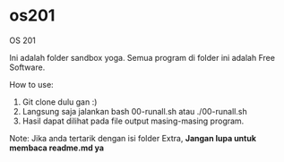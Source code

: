# os201
OS 201

Ini adalah folder sandbox yoga. Semua program di folder ini adalah Free Software.

How to use:

1. Git clone dulu gan :)
2. Langsung saja jalankan bash 00-runall.sh atau ./00-runall.sh
3. Hasil dapat dilihat pada file output masing-masing program.

Note: Jika anda tertarik dengan isi folder Extra, **Jangan lupa untuk membaca readme.md ya**